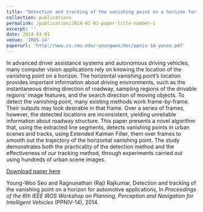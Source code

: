 ```yaml
---
title: "Detection and tracking of the vanishing point on a horizon for automotive applications"
collection: publications
permalink: /publication/2014-01-01-paper-title-number-1
excerpt: ''
date: 2014-03-01
venue: 'IROS-14'
paperurl: 'http://www.cs.cmu.edu/~youngwoo/doc/ppniv-14-ywseo.pdf'
---
```

In advanced driver assistance systems and autonomous
driving vehicles, many computer vision applications
rely on knowing the location of the vanishing point on a
horizon. The horizontal vanishing point’s location provides
important information about driving environments, such as the
instantaneous driving direction of roadway, sampling regions of
the drivable regions’ image features, and the search direction
of moving objects. To detect the vanishing point, many existing
methods work frame-by-frame. Their outputs may look
desirable in that frame. Over a series of frames, however,
the detected locations are inconsistent, yielding unreliable
information about roadway structure. This paper presents a
novel algorithm that, using the extracted line segments, detects
vanishing points in urban scenes and tracks, using Extended
Kalman Filter, them over frames to smooth out the trajectory
of the horizontal vanishing point. The study demonstrates both
the practicality of the detection method and the effectiveness
of our tracking method, through experiments carried out using
hundreds of urban scene images.

[Download paper here](http://www.cs.cmu.edu/~youngwoo/doc/ppniv-14-ywseo.pdf)

Young-Woo Seo and Ragnunathan (Raj) Rajkumar, Detection and tracking of the vanishing point on a horizon for automotive applications, In <i>Proceedings of the 6th IEEE IROS Workshop on Planning, Perception and Navigation for Intelligent Vehicles</i> (PPNIV-14), 2014. 